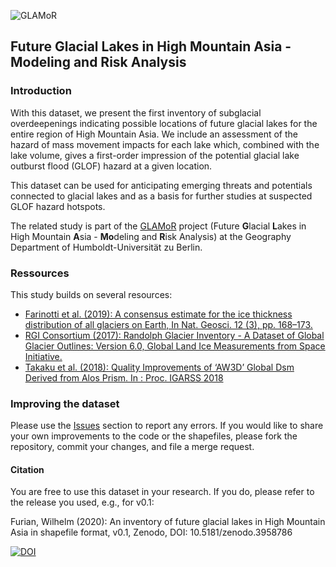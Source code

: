 ![GLAMoR](https://cryo-tools.org/wp-content/uploads/2020/07/GLAMoR-LOGO-400px.png)
## Future Glacial Lakes in High Mountain Asia - Modeling and Risk Analysis
### Introduction
With this dataset, we present the first inventory of subglacial overdeepenings 
indicating possible locations of future glacial lakes for the entire region of 
High Mountain Asia. We include an assessment of the hazard of 
mass movement impacts for each lake which, combined with the lake volume, 
gives a first-order impression of the potential glacial lake outburst flood (GLOF) 
hazard at a given location.

This dataset can be used for anticipating emerging threats and potentials 
connected to glacial lakes and as a basis for further studies at 
suspected GLOF hazard hotspots.

The related study is part of the [GLAMoR](https://hu.berlin/glamor) project 
(Future **G**lacial **L**akes in High Mountain **A**sia -
**Mo**deling and **R**isk Analysis) at the Geography Department of 
Humboldt-Universität zu Berlin. 

### Ressources
This study builds on several resources:
- [Farinotti et al. (2019): A consensus estimate for the 
  ice thickness distribution of all glaciers on Earth, 
  In Nat. Geosci. 12 (3), pp. 168–173. 
  ](https://doi.org/10.1038/s41561-019-0300-3)
- [RGI Consortium (2017): Randolph Glacier Inventory - 
  A Dataset of Global Glacier Outlines: Version 6.0, 
  Global Land Ice Measurements from Space Initiative.
  ](https://doi.org/10.7265/N5-RGI-60)
- [Takaku et al. (2018): Quality Improvements of ‘AW3D’ 
  Global Dsm Derived from Alos Prism. In : Proc. IGARSS 
  2018](10.1109/IGARSS.2018.8518360)

### Improving the dataset
Please use the [Issues](https://github.com/cryotools/subglacial-overdeepenings/issues)
section to report any errors. If you would like to share your own improvements to the 
code or the shapefiles, please fork the repository, commit your changes, 
and file a merge request.

#### Citation
You are free to use this dataset in your research. If you do, 
please refer to the release you used, e.g., for v0.1:

Furian, Wilhelm (2020): An inventory of future glacial lakes in 
High Mountain Asia in shapefile format, v0.1, Zenodo, DOI: 10.5181/zenodo.3958786

[![DOI](https://zenodo.org/badge/281966062.svg)](https://zenodo.org/badge/latestdoi/281966062)
